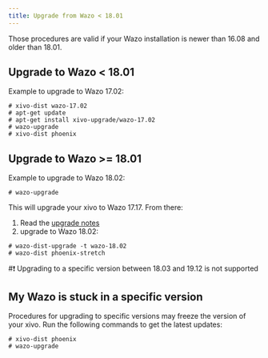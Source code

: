 ```yaml
---
title: Upgrade from Wazo < 18.01
---
```


Those procedures are valid if your Wazo installation is newer than 16.08
and older than 18.01.

## Upgrade to Wazo < 18.01

Example to upgrade to Wazo 17.02:

```shell
# xivo-dist wazo-17.02
# apt-get update
# apt-get install xivo-upgrade/wazo-17.02
# wazo-upgrade
# xivo-dist phoenix
```

## Upgrade to Wazo >= 18.01

Example to upgrade to Wazo 18.02:

```shell
# wazo-upgrade
```

This will upgrade your xivo to Wazo 17.17. From there:

1.  Read the [upgrade notes](/uc-doc/upgrade/upgrade_notes_details/18-01/stretch)
2.  upgrade to Wazo 18.02:

```shell
# wazo-dist-upgrade -t wazo-18.02
# wazo-dist phoenix-stretch
```

#:exclamation: Upgrading to a specific version between 18.03 and 19.12 is not supported

## My Wazo is stuck in a specific version

Procedures for upgrading to specific versions may freeze the version of
your xivo. Run the following commands to get the latest updates:

```shell
# xivo-dist phoenix
# wazo-upgrade
```
